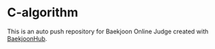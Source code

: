 # C-algorithm
This is an auto push repository for Baekjoon Online Judge created with [BaekjoonHub](https://github.com/BaekjoonHub/BaekjoonHub).
